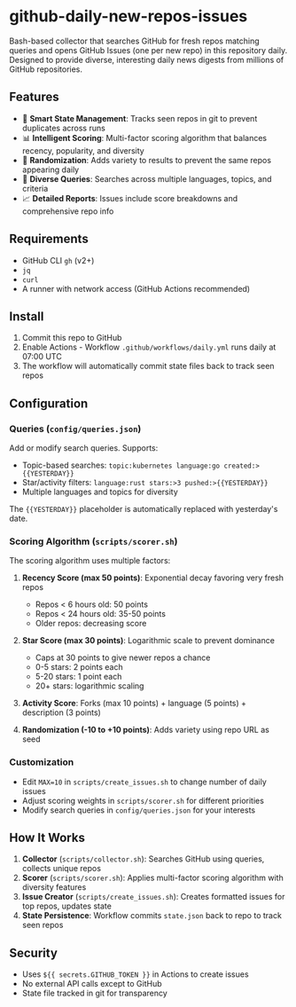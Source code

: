 # github-daily-new-repos-issues

Bash-based collector that searches GitHub for fresh repos matching queries and opens GitHub Issues (one per new repo) in this repository daily. Designed to provide diverse, interesting daily news digests from millions of GitHub repositories.

## Features

- 🔄 **Smart State Management**: Tracks seen repos in git to prevent duplicates across runs
- 📊 **Intelligent Scoring**: Multi-factor scoring algorithm that balances recency, popularity, and diversity
- 🎲 **Randomization**: Adds variety to results to prevent the same repos appearing daily
- 🌈 **Diverse Queries**: Searches across multiple languages, topics, and criteria
- 📈 **Detailed Reports**: Issues include score breakdowns and comprehensive repo info

## Requirements

- GitHub CLI `gh` (v2+)
- `jq`
- `curl`
- A runner with network access (GitHub Actions recommended)

## Install

1. Commit this repo to GitHub
2. Enable Actions - Workflow `.github/workflows/daily.yml` runs daily at 07:00 UTC
3. The workflow will automatically commit state files back to track seen repos

## Configuration

### Queries (`config/queries.json`)

Add or modify search queries. Supports:
- Topic-based searches: `topic:kubernetes language:go created:>{{YESTERDAY}}`
- Star/activity filters: `language:rust stars:>3 pushed:>{{YESTERDAY}}`
- Multiple languages and topics for diversity

The `{{YESTERDAY}}` placeholder is automatically replaced with yesterday's date.

### Scoring Algorithm (`scripts/scorer.sh`)

The scoring algorithm uses multiple factors:

1. **Recency Score (max 50 points)**: Exponential decay favoring very fresh repos
   - Repos < 6 hours old: 50 points
   - Repos < 24 hours old: 35-50 points
   - Older repos: decreasing score

2. **Star Score (max 30 points)**: Logarithmic scale to prevent dominance
   - Caps at 30 points to give newer repos a chance
   - 0-5 stars: 2 points each
   - 5-20 stars: 1 point each
   - 20+ stars: logarithmic scaling

3. **Activity Score**: Forks (max 10 points) + language (5 points) + description (3 points)

4. **Randomization (-10 to +10 points)**: Adds variety using repo URL as seed

### Customization

- Edit `MAX=10` in `scripts/create_issues.sh` to change number of daily issues
- Adjust scoring weights in `scripts/scorer.sh` for different priorities
- Modify search queries in `config/queries.json` for your interests

## How It Works

1. **Collector** (`scripts/collector.sh`): Searches GitHub using queries, collects unique repos
2. **Scorer** (`scripts/scorer.sh`): Applies multi-factor scoring algorithm with diversity features
3. **Issue Creator** (`scripts/create_issues.sh`): Creates formatted issues for top repos, updates state
4. **State Persistence**: Workflow commits `state.json` back to repo to track seen repos

## Security

- Uses `${{ secrets.GITHUB_TOKEN }}` in Actions to create issues
- No external API calls except to GitHub
- State file tracked in git for transparency

